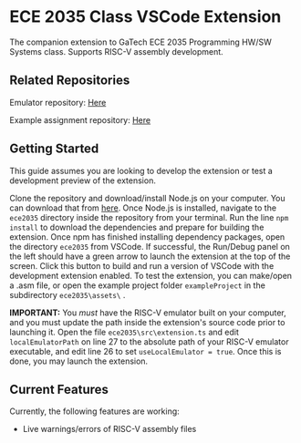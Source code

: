 # ECE 2035 Class VSCode Extension

The companion extension to GaTech ECE 2035 Programming HW/SW Systems class. Supports RISC-V assembly development.

## Related Repositories

Emulator repository: [Here](https://github.gatech.edu/ECEInnovation/RISC-V-Emulator)

Example assignment repository: [Here](https://github.gatech.edu/ECEInnovation/2035-Emulator-CPP-Base)

## Getting Started

This guide assumes you are looking to develop the extension or test a development preview of the extension.

Clone the repository and download/install Node.js on your computer. You can download that from [here](https://nodejs.org/en). Once Node.js is installed, navigate to the `ece2035` directory inside the repository from your terminal. Run the line `npm install` to download the dependencies and prepare for building the extension. Once npm has finished installing dependency packages, open the directory `ece2035` from VSCode. If successful, the Run/Debug panel on the left should have a green arrow to launch the extension at the top of the screen. Click this button to build and run a version of VSCode with the development extension enabled. To test the extension, you can make/open a .asm file, or open the example project folder `exampleProject` in the subdirectory `ece2035\assets\` .

**IMPORTANT:** You *must* have the RISC-V emulator built on your computer, and you must update the path inside the extension's source code prior to launching it. Open the file `ece2035\src\extension.ts` and edit `localEmulatorPath` on line 27 to the absolute path of your RISC-V emulator executable, and edit line 26 to set `useLocalEmulator = true`. Once this is done, you may launch the extension.

## Current Features

Currently, the following features are working:
* Live warnings/errors of RISC-V assembly files